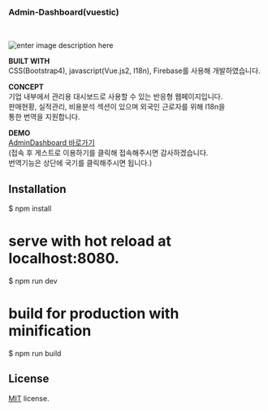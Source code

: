 ### **Admin-Dashboard(vuestic)**  

<br>


![enter image description here](https://lh3.googleusercontent.com/PD2Il1-j5awULqg0RAMBe59YZDZdfzKSFHYEW0970jWwCbf_d3kQgDPhH5Nu967LX20fLUSYZF31=s600 "dashboard.JPG")
<br>

**BUILT WITH**  
CSS(Bootstrap4), javascript(Vue.js2, I18n), Firebase를
사용해 개발하였습니다.  


**CONCEPT**  
기업 내부에서 관리용 대시보드로 사용할 수 있는 반응형 웹페이지입니다.  
판매현황, 실적관리, 비용분석 섹션이 있으며 외국인 근로자를 위해 I18n을  
통한 번역을 지원합니다.

**DEMO**  
 [AdminDashboard 바로가기](https://admindashboard-portfolio.firebaseapp.com/#/auth/login)  
(접속 후 게스트로 이용하기를 클릭해 접속해주시면 감사하겠습니다.  
번역기능은 상단에 국기를 클릭해주시면 됩니다.)

## Installation

$ npm install

# serve with hot reload at localhost:8080.
$ npm run dev

# build for production with minification
$ npm run build

## License
[MIT](https://github.com/epicmaxco/vuestic-admin/blob/master/LICENSE) license.

